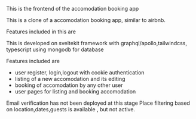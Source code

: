 This is the frontend of the accomodation booking app

This is a clone of a accomodation booking app, similar to airbnb.

Features included in this are

This is developed on sveltekit framework with graphql/apollo,tailwindcss, typescript using mongodb for database

Features included are

- user register, login,logout with cookie authentication
- listing of a new accomodation and its editing
- booking of accomodation by any other user
- user pages for listing and booking accomodation

Email verification has not been deployed at this stage
Place filtering based on location,dates,guests is available , but not active.
